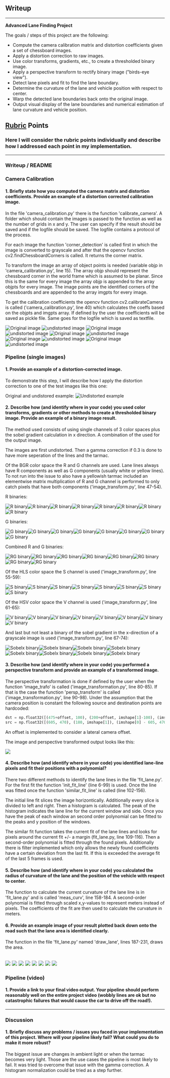 ## Writeup

---

**Advanced Lane Finding Project**

The goals / steps of this project are the following:

* Compute the camera calibration matrix and distortion coefficients given a set of chessboard images.
* Apply a distortion correction to raw images.
* Use color transforms, gradients, etc., to create a thresholded binary image.
* Apply a perspective transform to rectify binary image ("birds-eye view").
* Detect lane pixels and fit to find the lane boundary.
* Determine the curvature of the lane and vehicle position with respect to center.
* Warp the detected lane boundaries back onto the original image.
* Output visual display of the lane boundaries and numerical estimation of lane curvature and vehicle position.

[//]: # (Image References)

[video1]: ./project_video.mp4 "Video"

## [Rubric](https://review.udacity.com/#!/rubrics/571/view) Points

### Here I will consider the rubric points individually and describe how I addressed each point in my implementation.  

---

### Writeup / README

### Camera Calibration

#### 1. Briefly state how you computed the camera matrix and distortion coefficients. Provide an example of a distortion corrected calibration image.

In the file 'camera_calibration.py' there is the function 'calibrate_camera'. A folder which should contain the images is passed to the function as well as the number of grids in x and y.
The user can specify if the result should be saved and if the logfile should be saved. The logfile contains a protocol of the process.

For each image the function 'corner_detection' is called first in which the image is converted to grayscale and after that the opencv function cv2.findChessboardCorners is called. It returns the corner matrix.

To transform the image an array of object points is needed (variable objp in 'camera_calibration.py', line 15). The array objp should represent the chessboard corner in the world frame which is assumed to be planar. Since this is the same for every image the array objp is appended to the array objpts for every image.
The image points are the identified corners of the chessboards and are appended to the array imgpts for every image.

To get the calibration coefficients the opencv function cv2.calibrateCamera is called ('camera_calibration.py', line 40) which calculates the coeffs based on the objpts and imgpts array.
If defined by the user the coefficients will be saved as pickle file. Same goes for the logfile which is saved as textfile.

![Original image](./camera_cal/calibration1.jpg) ![undistorted image](./output_images/undistorted_calibration1.jpg)
![Original image](./camera_cal/calibration2.jpg) ![undistorted image](./output_images/undistorted_calibration2.jpg)
![Original image](./camera_cal/calibration3.jpg) ![undistorted image](./output_images/undistorted_calibration3.jpg)
![Original image](./camera_cal/calibration4.jpg) ![undistorted image](./output_images/undistorted_calibration4.jpg)
![Original image](./camera_cal/calibration5.jpg) ![undistorted image](./output_images/undistorted_calibration5.jpg)

### Pipeline (single images)

#### 1. Provide an example of a distortion-corrected image.

To demonstrate this step, I will describe how I apply the distortion correction to one of the test images like this one:

Original and undistored example:
![Undistorted example](./output_images/undistorted_straight_lines1.jpg)

#### 2. Describe how (and identify where in your code) you used color transforms, gradients or other methods to create a thresholded binary image.  Provide an example of a binary image result.

The method used consists of using single channels of 3 color spaces plus the sobel gradient calculation in x direction.
A combination of the used for the output image.

The images are first undistorted. Then a gamma correction if 0.3 is done to have more seperation of the lines and the tarmac.

Of the BGR color space the R and G channels are used. Lane lines always have R components as well as G components (usually white or yellow lines).
To not run into the issue to also have a yellowish tarmac included an elementwise matrix multiplication of R and G channel is performed to only catch pixels that have both components ('image_transform.py', line 47-54).

R binaries:

![R binary](./output_images/r_binary_straight_lines1.jpg)![R binary](./output_images/r_binary_straight_lines2.jpg)![R binary](./output_images/r_binary_test1.jpg)![R binary](./output_images/r_binary_test2.jpg)![R binary](./output_images/r_binary_test3.jpg)![R binary](./output_images/r_binary_test4.jpg)![R binary](./output_images/r_binary_test5.jpg)![R binary](./output_images/r_binary_test6.jpg)

G binaries:

![G binary](./output_images/g_binary_straight_lines1.jpg)![G binary](./output_images/g_binary_straight_lines2.jpg)![G binary](./output_images/g_binary_test1.jpg)![G binary](./output_images/g_binary_test2.jpg)![G binary](./output_images/g_binary_test3.jpg)![G binary](./output_images/g_binary_test4.jpg)![G binary](./output_images/g_binary_test5.jpg)![G binary](./output_images/g_binary_test6.jpg)

Combined R and G binaries:

![RG binary](./output_images/rg_binary_straight_lines1.jpg)![RG binary](./output_images/rg_binary_straight_lines2.jpg)![RG binary](./output_images/rg_binary_test1.jpg)![RG binary](./output_images/rg_binary_test2.jpg)![RG binary](./output_images/rg_binary_test3.jpg)![RG binary](./output_images/rg_binary_test4.jpg)![RG binary](./output_images/rg_binary_test5.jpg)![RG binary](./output_images/rg_binary_test6.jpg)


Of the HLS color space the S channel is used ('image_transform.py', line 55-59):

![S binary](./output_images/s_binary_straight_lines1.jpg)![S binary](./output_images/s_binary_straight_lines2.jpg)![S binary](./output_images/s_binary_test1.jpg)![S binary](./output_images/s_binary_test2.jpg)![S binary](./output_images/s_binary_test3.jpg)![S binary](./output_images/s_binary_test4.jpg)![S binary](./output_images/s_binary_test5.jpg)![S binary](./output_images/s_binary_test6.jpg)

Of the HSV color space the V channel is used ('image_transform.py', line 61-65):

![V binary](./output_images/v_binary_straight_lines1.jpg)![V binary](./output_images/v_binary_straight_lines2.jpg)![V binary](./output_images/v_binary_test1.jpg)![V binary](./output_images/v_binary_test2.jpg)![V binary](./output_images/v_binary_test3.jpg)![V binary](./output_images/v_binary_test4.jpg)![V binary](./output_images/v_binary_test5.jpg)![V binary](./output_images/v_binary_test6.jpg)

And last but not least a binary of the sobel gradient in the x-direction of a grayscale image is used ('image_transform.py', line 67-74):

![Sobelx binary](./output_images/solx_binary_straight_lines1.jpg)![Sobelx binary](./output_images/solx_binary_straight_lines2.jpg)![Sobelx binary](./output_images/solx_binary_test1.jpg)![Sobelx binary](./output_images/solx_binary_test2.jpg)![Sobelx binary](./output_images/solx_binary_test3.jpg)![Sobelx binary](./output_images/solx_binary_test4.jpg)![Sobelx binary](./output_images/solx_binary_test5.jpg)![Sobelx binary](./output_images/solx_binary_test6.jpg)


#### 3. Describe how (and identify where in your code) you performed a perspective transform and provide an example of a transformed image.

The perspective transformation is done if defined by the user when the function 'image_trafo' is called ('image_transformation.py', line 80-85). If that is the case the function 'persp_transform' is called ('image_transformation.py', line 90-98).
Under the assumption that the camera position is constant the following source and destination points are hardcoded:
 

```python
dst = np.float32([(475+offset, 100), (200+offset, imshape[1]-100), (imshape[0]-475+offset, 100), (imshape[0]-200+offset, imshape[1]-100)])
src = np.float32([(605, 470), (180, imshape[1]), (imshape[0] - 605, 470), (imshape[0] - 180, imshape[1])])
```

An offset is implemented to consider a lateral camera offset.

The image and perspective transformed output looks like this:

![](./output_images/transformed_straight_lines1.jpg)

#### 4. Describe how (and identify where in your code) you identified lane-line pixels and fit their positions with a polynomial?

There two different methods to identify the lane lines in the file 'fit_lane.py'. For the first fit the function 'init_fit_line' (line 6-99) is used.
Once the line was fitted once the function 'similar_fit_line' is called (line 102-156).

The initial line fit slices the image horizontically. Additionally every slice is divided to left and right. Then a histogram is calculated. The peak of the histogram indicates the lane line for the current window and side.
Once you have the peak of each window an second order polynomial can be fitted to the peaks and y position of the windows.

The similar fit function takes the current fit of the lane lines and looks for pixels around the current fit +/- a margin (fit_lane.py, line 109-116). Then a second-order polynomial is fitted through the found pixels.
Additionally there is filter implemented which only allows the newly found coefficients have a certain deviation from the last fit. If this is exceeded the average fit of the last 5 frames is used.


#### 5. Describe how (and identify where in your code) you calculated the radius of curvature of the lane and the position of the vehicle with respect to center.

The function to calculate the current curvature of the lane line is in 'fit_lane.py' and is called 'meas_curv', line 158-184.
A second-order polynomial is fitted through scaled x,y-values to represent meters instead of pixels. The coefficients of the fit are then used to calculate the curvature in meters.


#### 6. Provide an example image of your result plotted back down onto the road such that the lane area is identified clearly.

The function in the file 'fit_lane.py' named 'draw_lane', lines 187-231, draws the area.

![](./output_images/lanes_drawn_straight_lines1.jpg)
![](./output_images/lanes_drawn_straight_lines2.jpg)
![](./output_images/lanes_drawn_test1.jpg)
![](./output_images/lanes_drawn_test2.jpg)
![](./output_images/lanes_drawn_test3.jpg)
![](./output_images/lanes_drawn_test4.jpg)
![](./output_images/lanes_drawn_test5.jpg)
![](./output_images/lanes_drawn_test6.jpg)
---

### Pipeline (video)

#### 1. Provide a link to your final video output.  Your pipeline should perform reasonably well on the entire project video (wobbly lines are ok but no catastrophic failures that would cause the car to drive off the road!).

[](./project_video.mp4)

---

### Discussion

#### 1. Briefly discuss any problems / issues you faced in your implementation of this project.  Where will your pipeline likely fail?  What could you do to make it more robust?

The biggest issue are changes in ambient light or when the tarmac becomes very light. Those are the use cases the pipeline is most likely to fail.
It was tried to overcome that issue with the gamma correction. A histogram normalization could be tried as a step further.
